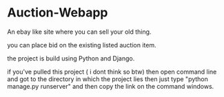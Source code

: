 # Auction-Webapp


An ebay like site where you can sell your old thing.

you can place bid on the existing listed auction item.

the project is build using Python and Django.


if you've pulled this project ( i dont think so btw) then open command line and got to the directory in which the project lies then just type "python manage.py runserver" and
then copy the link on the command windows.
